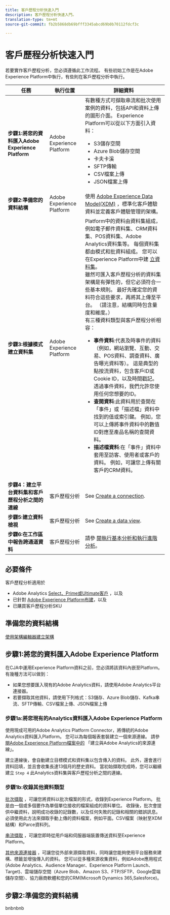 ```yaml
---
title: 客戶歷程分析快速入門
description: 客戶歷程分析快速入門。
translation-type: tm+mt
source-git-commit: fb2b5868db69bfff3345abcd69b0b70112fdcf3c

---
```



# 客戶歷程分析快速入門

若要實作客戶歷程分析，您必須遵循此工作流程。 有些初始工作是在Adobe Experience Platform中執行，有些則在客戶歷程分析中執行。

| 任務 | 執行位置 | 詳細資料 |
|---|---|---|
| **步驟1:將您的資料匯入Adobe Experience Platform** | Adobe Experience Platform | 有數種方式可擷取串流和批次使用案例的資料，包括API和資料上傳的圖形介面。 Experience Platform可以從以下方面引入資料：<ul><li>S3儲存空間</li><li>Azure Blob儲存空間</li><li>卡夫卡溪</li><li>SFTP傳輸</li><li>CSV檔案上傳</li><li>JSON檔案上傳</li></ul> |
| **步驟2:準備您的資料結構** | Adobe Experience Platform | 使用 [Adobe Experience Data Model(XDM)](https://www.adobe.io/apis/experienceplatform/home/xdm.html) ，標準化客戶體驗資料並定義客戶體驗管理的架構。 |
| **步驟3:根據模式建立資料集** | Adobe Experience Platform | Platform中的資料由資料集組成，例如電子郵件資料集、CRM資料集、POS資料集、Adobe Analytics資料集等。 每個資料集都由模式和批資料組成。 您可以在Experience Platform中建 [立資料集](https://www.adobe.io/apis/experienceplatform/home/tutorials/alltutorials.html#!api-specification/markdown/narrative/tutorials/creating_a_dataset_tutorial/creating_a_dataset_tutorial.md)。<br>雖然可匯入客戶歷程分析的資料集架構是有彈性的，但它必須符合一些基本規則。 最好先確定您的資料符合這些要求，再將其上傳至平台。 （請注意，結構同時包含量度和維度。）<br>有三種資料類型與客戶歷程分析相容：<ul><li>**事件資料**:代表及時事件的資料（例如，網站瀏覽、互動、交易、POS資料、調查資料、廣告曝光資料等）。 這是典型的點按流資料，包含客戶ID或Cookie ID，以及時間戳記。 透過事件資料，我們允許您使用任何您想要的ID。</li><li>**查閱資料**:此資料用於查閱在「事件」或「描述檔」資料中找到的值或索引鍵。 例如，您可以上傳將事件資料中的數值ID對應至產品名稱的查閱資料。</li><li>**描述檔資料**:在「事件」資料中套用至訪客、使用者或客戶的資料。 例如，可讓您上傳有關客戶的CRM資料。</li></ul> |
| **步驟4：建立平台資料集和客戶歷程分析之間的連線** | 客戶歷程分析 | See [Create a connection](/help/connections/create-connection.md). |
| **步驟5:建立資料檢視** | 客戶歷程分析 | See [Create a data view](/help/data-views/create-dataview.md). |
| **步驟6:在工作區中報告跨通道資料** | 客戶歷程分析 | 請參 [閱執行基本分析](/help/projects/perform-basic-analysis.md)[和執行進階分析](/help/projects/perform-adv-analysis.md)。 |

## 必要條件

客戶歷程分析適用於

* Adobe Analytics [Select、Prime或Ultimate客戶](https://www.adobe.com/analytics/compare-adobe-analytics-packages.html) ，以及
* 已針對 [Adobe Experience Platform布建](https://www.adobe.com/experience-platform.html)，以及
* 已購買客戶歷程分析SKU

## 準備您的資料結構

[使用架構編輯器建立架構](https://www.adobe.io/apis/experienceplatform/home/tutorials/alltutorials.html#!api-specification/markdown/narrative/tutorials/schema_editor_tutorial/schema_editor_tutorial.md)

## 步驟1:將您的資料匯入Adobe Experience Platform

在CJA中運用Experience Platform資料之前，您必須將該資料內嵌至Platform。 有幾種方法可以做到：

* 如果您想要匯入現有的Adobe Analytics資料，請使用Adobe Analytics平台連接器。
* 若要擷取其他資料，請使用下列格式：S3儲存、Azure Blob儲存、Kafka串流、SFTP傳輸、CSV檔案上傳、JSON檔案上傳

### 步驟1a:將您現有的Analytics資料匯入Adobe Experience Platform

使用現成可用的Adobe Analytics Platform Connector，將傳統的Adobe Analytics資料匯入Platform。 您可以為每個報表套裝建立一個來源連線。 請參 [閱Adobe Experience Platform檔案中的](https://www.adobe.io/apis/experienceplatform/home/tutorials/alltutorials.html#!api-specification/markdown/narrative/tutorials/sources_tutorial/adobe-analytics-ui-tutorial.md) 「建立與Adobe Analytics的來源連線」。

建立連線後，會自動建立目標模式和資料集以包含傳入的資料。 此外，還會進行資料回填，並且會收集長達13個月的歷史資料。 當初始擷取完成時，您可以繼續建立 `Step 4` 此Analytics資料集與客戶歷程分析之間的連線。

### 步驟1b:收錄其他資料類型

[批次擷取](https://www.adobe.io/apis/experienceplatform/home/data-ingestion/data-ingestion-services.html#!api-specification/markdown/narrative/technical_overview/ingest_architectural_overview/ingest_architectural_overview.md) ，可讓您將資料以批次檔案的形式，收錄到Experience Platform。 批是由一個或多個要作為單個單位接收的檔案組成的資料單位。 收錄後，批次會提供中繼資料，說明成功收錄的記錄數，以及任何失敗的記錄和相關的錯誤訊息。 必須使用此方法來擷取手動上傳的資料檔案，例如平面。CSV檔案（映射至XDM結構）和Parce資料列。

[串流擷取](https://www.adobe.io/apis/experienceplatform/home/data-ingestion/data-ingestion-services.html#!api-specification/markdown/narrative/technical_overview/streaming_ingest/streaming_ingest_overview.md) ，可讓您即時從用戶端和伺服器端裝置傳送資料至Experience Platform。

[其他來源連接器](https://www.adobe.io/apis/experienceplatform/home/data-ingestion/data-ingestion-services.html#!api-specification/markdown/narrative/technical_overview/acp_connectors_overview/acp-connectors-overview.md) ，可讓您從外部來源擷取資料，同時讓您能夠使用平台服務來建構、標籤並增強傳入的資料。 您可以從多種來源收集資料，例如Adobe應用程式(Adobe Analytics、Audience Manager、Experience Platform Launch、Target)、雲端儲存空間（Azure Blob、Amazon S3、FTP/SFTP、Google雲端儲存空間）、協力廠商軟體和您的CRM(Microsoft Dynamics 365,Salesforce)。

## 步驟2:準備您的資料結構

bnbnbnb
